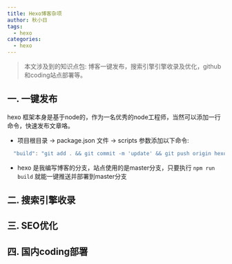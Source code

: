 ```yaml
---
title: Hexo博客杂项
author: 秋小日
tags:
  - hexo
categories:
  - hexo
---
```


> 本文涉及到的知识点包: 博客一键发布，搜索引擎引擎收录及优化，github和coding站点部署等。

<!-- more -->

## 一. 一键发布

hexo 框架本身是基于node的，作为一名优秀的node工程师，当然可以添加一行命令，快速发布文章咯。
* 项目根目录 -> package.json 文件 -> scripts 参数添加以下命令:
``` js
  "build": "git add . && git commit -m 'update' && git push origin hexo -f && hexo clean && hexo d -g"
```
* hexo 是我编写博客的分支，站点使用的是master分支，只要执行 `npm run build` 就能一键推送并部署到master分支

## 二. 搜索引擎收录


## 三. SEO优化

## 四. 国内coding部署